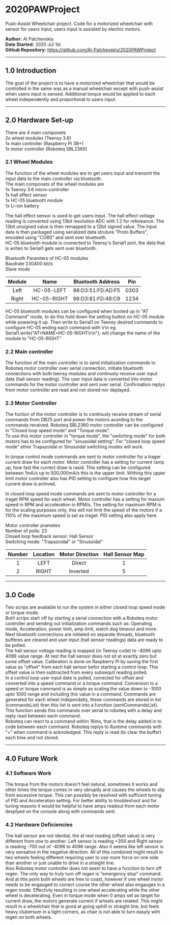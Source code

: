 # 2020PAWProject
Push-Assist Wheelchair project. Code for a motorized wheelchair with sensor for users input, users input is assisted by electric motors.

**Author:**			Al Palchevskiy  
**Date Started:**	2020 Jul 1st  
**Github Repository:** https://github.com/Al-Palchevskiy/2020PAWProject

***
## 1.0 Introduction
The goal of the project is to have a motorized wheelchair that would be controlled in the same was as a manual wheelchair except with push-assist when users input is sensed. Additional torque would be applied to each wheel independently and proportional to users input.

***
## 2.0 Hardware Set-up
There are 4 main componets    
2x wheel modules (Teensy 3.6)   
1x main controller (Raspberry Pi 3B+)   
1x motor controller (Roboteq SBL2360)   

### 2.1 Wheel Modules
The function of the wheel modules are to get users input and transmit the input data to the main controller via bluetooth.    
The main componets of the wheel modules are   
1x Teensy 3.6 micro-controller    
1x hall effect sensor   
1x HC-05 bluetooth module   
1x Li-ion battery   

The hall effect sensor is used to get users input. The hall effect voltage reading is converted using 13bit resolution ADC with 1.2 for refereance. The 13bit unsigned value is then remapped to a 12bit signed value. The input data is then packaged using serialized data struture "Proto Buffers", encoded using "COBS" and sent over bluetooth.    
HC-05 bluetooth module is connected to Teensy's Serial1 port, the data that is writen to Serial1 gets sent over bluetooth.

Bluetooth Paramters of HC-05 modules    
Baudrate 230400 bit/s   
Slave mode    

| Module | Name        | Bluetooth Address | Pin  |
| :----: | :---------: | :---------------: | :--: |
| Left   | HC-05-LEFT  | 98:D3:51:FD:AD:F5 | 0303 |
| Right  | HC-05-RIGHT | 98:D3:81:FD:48:C9 | 1234 |

HC-05 bluetooth modules can be configured when booted up in "AT Command" mode, to do this hold down the setting button on HC-05 module while powering it up. Then write to Serial1 on Teensy desired commands to configure HC-05 ending each command with \r\n
eg Serial1.write("AT+NAME=HC-05-RIGHT\r\n"); will change the name of the module to "HC-05-RIGHT"

### 2.2 Main controller
The function of the main controller is to send initialization commands to Roboteq motor controller over serial connection, initiate bluetooth connections with both teensy modules and continusly receive user input data (hall sensor reading). The user input data is converted into motor commands for the motor controller and sent over serial. Confirmation replys from motor controller are read and not stored nor deplayed.

### 2.3 Motor Controller
The fuction of the motor controller is to continusly receive stream of serial commands from DB25 port and power the motors acording to the commands received.
Roboteq SBL2360 motor controller can be configured in "Closed loop speed mode" and "Torque mode".   
To use this motor controller in "torque mode", the "switching mode" for both motors has to be configured for "sinusoidal setting".
For "closed loop speed mode" ether Trapazoidal or Sinusoidal switching modes will work.   

In torque control mode commands are sent to motor controller for a trager current draw for each motor. Motor controller has a setting for current ramp up, how fast the currect draw is rasid. This setting can be configured between 1mA/s up to 500,000mA/s this is the upper limit. Withing this upper limit motor controller also has PID setting to configure how this target current draw is achived.

In closed loop speed mode commands are sent to motor controller for a traget RPM speed for each wheel. Motor controller has a setting for maxium speed in RPM and acceleration in RPM/s. The setting for maximum RPM is for the scaling purposes only, this will not limit the speed of the motors if a 110% of the maximum speed is set as traget. PID setting also apply here.

Motor controller prametes   
Number of polls: 23    
Closed loop feedback sensor: Hall Sensor    
Switching mode: "Trapazoidal" or "Sinusoidal"   

| Number | Location | Motor Direction | Hall Sensor Map |
| :----: | :------: | :-------------: | :-------------: |
| 1      | LEFT     | Direct          | 1               |
| 2      | RIGHT    | Inverted        | 5               |

***
## 3.0 Code
Two scrips are available to run the system in either closed loop speed mode or torque mode.   
Both scrips start off by starting a serial connection with a Roboteq motor controller and sending out initialization commands such as: Operating mode, Acceleration, power limit, amp limit, watch dog timeout and more. Next bluetooth connections are initiated on separate threads, bluetooth bufferes are cleared and user input (hall sensor readings) data are ready to be polled.    
The hall sensor voltage reading is mapped (in Teensy code) to -4096 upto 4096 value range. At rest the hall sensor does not sit at exactly zero but some offset value. Calibration is done on Raspberry Pi by saving the first value as "offset" from each hall sensor befor starting a control loop. This offset value is then subtracted from every subsequit reading polled.   
In a control loop user input date is polled, corrected for offset and converted into a speed command or a torque command. Conversion to a speed or torque command is as simple as scaling the value down to -1000 upto 1000 range and including this value in a command. Commands are generated for each wheel independatly, these commands are stored in list (commandsList) then this list is sent into a function (sentCommandsList). This function sends this commands over serial to roboteq with a delay and reply read between each command.   
Roboteq can react to a command within 16ms, that is the delay added in to code between each command. Roboteq replys to Runtime commands with "+" when command is acknoledged. This reply is read (to clear the buffer) each time and not stored.    

***

## 4.0 Future Work    
### 4.1 Software Work   
The torque from the motors doesn't feel natural, sometimes it works and other times the torque comes in very ubruptly and causes the wheels to slip from excessive torque. This can possibly be resolved with sufficent tuning of PID and Acceleration setting. For better ability to troubleshoot and for tuning reasons it would be helpful to have amps readout from each motor desplyed on the console along with commands sent.    

### 4.2 Hardware Deficiencies   
The hall sensor are not idential, the at rest reading (offset value) is very different from one to another. Left sensor is reading +300 and Right sensor is reading -700 out of -4096 to 4096 range. Also it seems like left sensor is very sensative in the negative direction. All of this combined might result in two wheels feeling different requiring user to use more force on one side than another or just unable to drive in a straight line.    
Also Roboteq motor controller does not seem to have a function to turn off regen. The only way to truly turn off regen is "emergency stop" command. And at this point both wheels are free to coast, however if one wheel motor needs to be engauged to correct course the other wheel also engauges in a regen mode. Effectivly resulting in one wheel accelerating while the other wheel is decelerating. Even in torque mode when 0 amps set as target for current draw, the motors generate current if wheels are rotated. This might result in a wheelchair that is good at going uphill or straight line, but feels heavy clubersum in a tight corners, as chair is not able to turn easyly with regen on both wheels.
